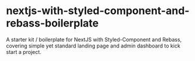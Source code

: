 # nextjs-with-styled-component-and-rebass-boilerplate
A starter kit / boilerplate for NextJS with Styled-Component and Rebass, covering simple yet standard landing page and admin dashboard to kick start a project.
